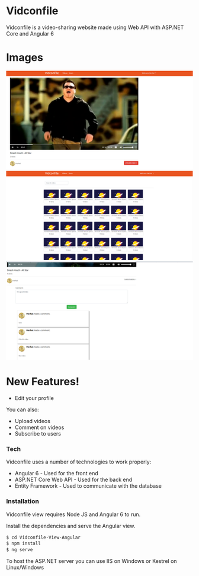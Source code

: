 # Vidconfile

Vidconfile is a video-sharing website made using Web API with ASP.NET Core and Angular 6

# Images
![VideoImage](/Images/VideoPage.png?raw=true "Optional Title")
![VideoImage](/Images/Videos.png?raw=true "Optional Title")
![VideoImage](/Images/Comments.png?raw=true "Optional Title")

# New Features!
  - Edit your profile

You can also:
  - Upload videos
  - Comment on videos
  - Subscribe to users

### Tech
Vidconfile uses a number of technologies to work properly:

* Angular 6 - Used for the front end
* ASP.NET Core Web API - Used for the back end
* Entity Framework - Used to communicate with the database

### Installation

Vidconfile view requires Node JS and Angular 6 to run.

Install the dependencies and serve the Angular view.

```sh
$ cd Vidconfile-View-Angular
$ npm install
$ ng serve
```

To host the ASP.NET server you can use IIS on Windows or Kestrel  on Linux/Windows
 
